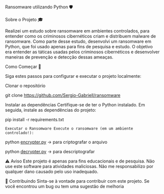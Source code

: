 Ransomware utilizando Python 🛡️
<br/></br>
Sobre o Projeto 🎓

Realizei um estudo sobre ransomware em ambientes controlados, para entender como os criminosos cibernéticos criam e distribuem malware de ransomware. Como parte desse estudo, desenvolvi um ransomware em Python, que foi usado apenas para fins de pesquisa e estudo. O objetivo era entender as táticas usadas pelos criminosos cibernéticos e desenvolver maneiras de prevenção e detecção dessas ameaças.

Como Começar 🚀

Siga estes passos para configurar e executar o projeto localmente:

Clonar o repositório 

git clone https://github.com/Sergio-Gabriell/ransomware

Instalar as dependências Certifique-se de ter o Python instalado. Em seguida, instale as dependências do projeto:

pip install -r requirements.txt

    Executar o Ransomware Execute o ransomware (em um ambiente controlado!):

python [encrypter.py](https://github.com/Sergio-Gabriell/ransomware/blob/master/encrypter.py) -> para criptografar o arquivo

python [decrypter.py](https://github.com/Sergio-Gabriell/ransomware/blob/master/decrypter.py) -> para descriptografar 

⚠️ Aviso Este projeto é apenas para fins educacionais e de pesquisa. Não use este software para atividades maliciosas. Não me responsabilizo por qualquer dano causado pelo uso inadequado.

🤝 Contribuindo Sinta-se à vontade para contribuir com este projeto. Se você encontrou um bug ou tem uma sugestão de melhoria
